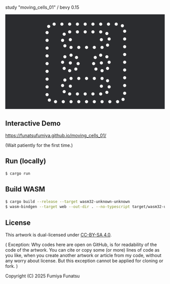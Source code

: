 study "moving_cells_01" / bevy 0.15

![screenshot.png](screenshot.png)

## Interactive Demo

https://funatsufumiya.github.io/moving_cells_01/

(Wait patiently for the first time.)

## Run (locally)

```bash
$ cargo run
```

## Build WASM

```bash
$ cargo build --release --target wasm32-unknown-unknown
$ wasm-bindgen --target web --out-dir . --no-typescript target/wasm32-unknown-unknown/release/moving_cells_01.wasm
```

## License

This artwork is dual-licensed under [CC-BY-SA 4.0](https://creativecommons.org/licenses/by-sa/4.0/).

( Exception: Why codes here are open on GitHub, is for readability of the code of the artwork. You can cite or copy some (or more) lines of code as you like, when you create another artwork or article from my code, without any worry about license. But this exception cannot be applied for cloning or fork. )

Copyright (C) 2025 Fumiya Funatsu
